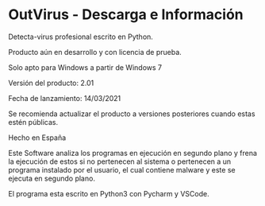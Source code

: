 # OutVirus - Descarga e Información
Detecta-virus profesional escrito en Python.

Producto aún en desarrollo y con licencia de prueba.


Solo apto para Windows a partir de Windows 7

Versión del producto: 2.01

Fecha de lanzamiento: 14/03/2021

Se recomienda actualizar el producto a versiones posteriores cuando estas estén públicas.

Hecho en España



Este Software analiza los programas en ejecución en segundo plano y frena la ejecución de estos si no pertenecen al sistema
o pertenecen a un programa instalado por el usuario, el cual contiene malware y este se ejecuta en segundo plano.

El programa esta escrito en Python3 con Pycharm y VSCode.
